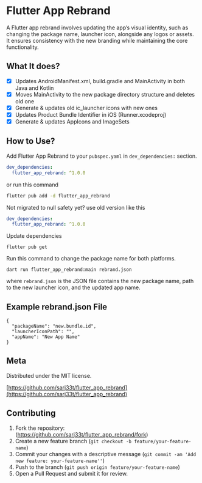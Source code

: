 # Flutter App Rebrand

A Flutter app rebrand involves updating the app’s visual identity, such as changing the package name, launcher icon, alongside any logos or assets. It ensures consistency with the new branding while maintaining the core functionality.

## What It does?
- [x] Updates AndroidManifest.xml, build.gradle and MainActivity in both Java and Kotlin
- [x] Moves MainActivity to the new package directory structure and deletes old one
- [x] Generate & updates old ic_launcher icons with new ones
- [x] Updates Product Bundle Identifier in iOS (Runner.xcodeproj)
- [x] Generate & updates AppIcons and ImageSets

## How to Use?

Add Flutter App Rebrand to your `pubspec.yaml` in `dev_dependencies:` section. 
```yaml
dev_dependencies: 
  flutter_app_rebrand: ^1.0.0
```
or run this command
```bash
flutter pub add -d flutter_app_rebrand
```
Not migrated to null safety yet? use old version like this
```yaml
dev_dependencies: 
  flutter_app_rebrand: ^1.0.0
```


Update dependencies 
```
flutter pub get
```
Run this command to change the package name for both platforms.

```
dart run flutter_app_rebrand:main rebrand.json
```

where `rebrand.json` is the JSON file contains the new package name, path to the new launcher icon, and the updated app name.

## Example rebrand.json File
```
{
  "packageName": "new.bundle.id",
  "launcherIconPath": "",
  "appName": "New App Name"
}
```

## Meta

Distributed under the MIT license.

[https://github.com/sarj33t/flutter_app_rebrand](https://github.com/sarj33t/flutter_app_rebrand)

## Contributing

1. Fork the repository: (<https://github.com/sarj33t/flutter_app_rebrand/fork>)
2. Create a new feature branch (`git checkout -b feature/your-feature-name`)
3. Commit your changes with a descriptive message (`git commit -am 'Add new feature: your-feature-name''`)
4. Push to the branch (`git push origin feature/your-feature-name`)
5. Open a Pull Request and submit it for review.
